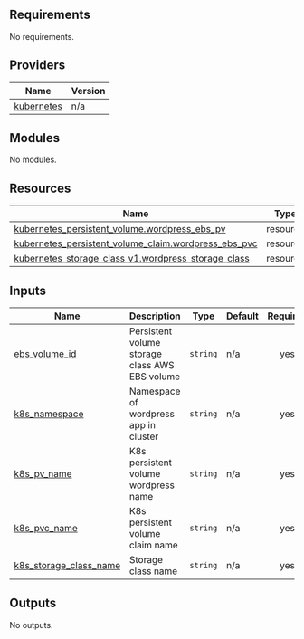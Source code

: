 ## Requirements

No requirements.

## Providers

| Name | Version |
|------|---------|
| <a name="provider_kubernetes"></a> [kubernetes](#provider\_kubernetes) | n/a |

## Modules

No modules.

## Resources

| Name | Type |
|------|------|
| [kubernetes_persistent_volume.wordpress_ebs_pv](https://registry.terraform.io/providers/hashicorp/kubernetes/latest/docs/resources/persistent_volume) | resource |
| [kubernetes_persistent_volume_claim.wordpress_ebs_pvc](https://registry.terraform.io/providers/hashicorp/kubernetes/latest/docs/resources/persistent_volume_claim) | resource |
| [kubernetes_storage_class_v1.wordpress_storage_class](https://registry.terraform.io/providers/hashicorp/kubernetes/latest/docs/resources/storage_class_v1) | resource |

## Inputs

| Name | Description | Type | Default | Required |
|------|-------------|------|---------|:--------:|
| <a name="input_ebs_volume_id"></a> [ebs\_volume\_id](#input\_ebs\_volume\_id) | Persistent volume storage class AWS EBS volume | `string` | n/a | yes |
| <a name="input_k8s_namespace"></a> [k8s\_namespace](#input\_k8s\_namespace) | Namespace of wordpress app in cluster | `string` | n/a | yes |
| <a name="input_k8s_pv_name"></a> [k8s\_pv\_name](#input\_k8s\_pv\_name) | K8s persistent volume wordpress name | `string` | n/a | yes |
| <a name="input_k8s_pvc_name"></a> [k8s\_pvc\_name](#input\_k8s\_pvc\_name) | K8s persistent volume claim name | `string` | n/a | yes |
| <a name="input_k8s_storage_class_name"></a> [k8s\_storage\_class\_name](#input\_k8s\_storage\_class\_name) | Storage class name | `string` | n/a | yes |

## Outputs

No outputs.
